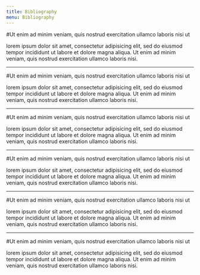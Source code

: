 ```yaml
---
title: Bibliography
menu: Bibliography
---
```


#Ut enim ad minim veniam, quis nostrud exercitation ullamco laboris nisi ut 

lorem ipsum dolor sit amet, consectetur adipisicing elit, sed do eiusmod tempor incididunt ut labore et dolore magna aliqua. Ut enim ad minim veniam, quis nostrud exercitation ullamco laboris nisi.

---

#Ut enim ad minim veniam, quis nostrud exercitation ullamco laboris nisi ut 

lorem ipsum dolor sit amet, consectetur adipisicing elit, sed do eiusmod tempor incididunt ut labore et dolore magna aliqua. Ut enim ad minim veniam, quis nostrud exercitation ullamco laboris nisi.

---

#Ut enim ad minim veniam, quis nostrud exercitation ullamco laboris nisi ut 

lorem ipsum dolor sit amet, consectetur adipisicing elit, sed do eiusmod tempor incididunt ut labore et dolore magna aliqua. Ut enim ad minim veniam, quis nostrud exercitation ullamco laboris nisi.

---

#Ut enim ad minim veniam, quis nostrud exercitation ullamco laboris nisi ut 

lorem ipsum dolor sit amet, consectetur adipisicing elit, sed do eiusmod tempor incididunt ut labore et dolore magna aliqua. Ut enim ad minim veniam, quis nostrud exercitation ullamco laboris nisi.

---

#Ut enim ad minim veniam, quis nostrud exercitation ullamco laboris nisi ut 

lorem ipsum dolor sit amet, consectetur adipisicing elit, sed do eiusmod tempor incididunt ut labore et dolore magna aliqua. Ut enim ad minim veniam, quis nostrud exercitation ullamco laboris nisi.

---

#Ut enim ad minim veniam, quis nostrud exercitation ullamco laboris nisi ut 

lorem ipsum dolor sit amet, consectetur adipisicing elit, sed do eiusmod tempor incididunt ut labore et dolore magna aliqua. Ut enim ad minim veniam, quis nostrud exercitation ullamco laboris nisi.
